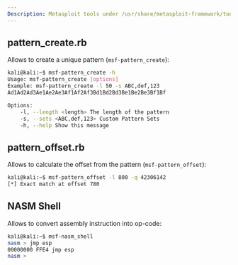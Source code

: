 ```yaml
---
Description: Metasploit tools under /usr/share/metasploit-framework/tools/
---
```


## pattern_create.rb

Allows to create a unique pattern (`msf-pattern_create`):

```bash
kali@kali:~$ msf-pattern_create -h
Usage: msf-pattern_create [options]
Example: msf-pattern_create -l 50 -s ABC,def,123
Ad1Ad2Ad3Ae1Ae2Ae3Af1Af2Af3Bd1Bd2Bd3Be1Be2Be3Bf1Bf

Options:
	-l, --length <length> The length of the pattern
	-s, --sets <ABC,def,123> Custom Pattern Sets
	-h, --help Show this message
```

## pattern_offset.rb

Allows to calculate the offset from the pattern (`msf-pattern_offset`):

```bash
kali@kali:~$ msf-pattern_offset -l 800 -q 42306142
[*] Exact match at offset 780
```

## NASM Shell

Allows to convert assembly instruction into op-code:

```bash
kali@kali:~$ msf-nasm_shell
nasm > jmp esp
00000000 FFE4 jmp esp
nasm >
```